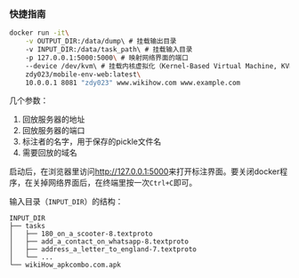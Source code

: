 <!-- vimc: call SyntaxRange#Include('```sh', '```', 'sh', 'NonText'): -->
<!-- vim: set nospell iminsert=2: -->

### 快捷指南

```sh
docker run -it\
    -v OUTPUT_DIR:/data/dump\ # 挂载输出目录
    -v INPUT_DIR:/data/task_path\ # 挂载输入目录
    -p 127.0.0.1:5000:5000\ # 映射网络界面的端口
    --device /dev/kvm\ # 挂载内核虚拟化（Kernel-Based Virtual Machine, KVM）设备
    zdy023/mobile-env-web:latest\
    10.0.0.1 8081 "zdy023" www.wikihow.com www.example.com
```

几个参数：

1. 回放服务器的地址
2. 回放服务器的端口
3. 标注者的名字，用于保存的pickle文件名
4. 需要回放的域名

启动后，在浏览器里访问<http://127.0.0.1:5000>来打开标注界面。要关闭docker程序，在关掉网络界面后，在终端里按一次`Ctrl+C`即可。

输入目录（`INPUT_DIR`）的结构：

```
INPUT_DIR
├── tasks
│   ├── 180_on_a_scooter-8.textproto
│   ├── add_a_contact_on_whatsapp-8.textproto
│   ├── address_a_letter_to_england-7.textproto
│   └── ...
└── wikiHow_apkcombo.com.apk
```
